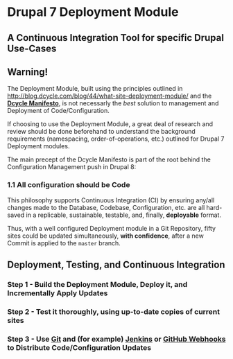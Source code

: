 # Drupal 7 Deployment Module
## A Continuous Integration Tool for specific Drupal Use-Cases

## Warning!

The Deployment Module, built using the principles outlined in http://blog.dcycle.com/blog/44/what-site-deployment-module/ and the [**Dcycle Manifesto**](http://blog.dcycle.com/manifesto/ "Dcycle Manifesto"), is not necessarly the *best* solution to management and Deployment of Code/Configuration.

If choosing to use the Deployment Module, a great deal of research and review should be done beforehand to understand the background requirements (namespacing, order-of-operations, etc.) outlined for Drupal 7 Deployment modules.

The main precept of the Dcycle Manifesto is part of the root behind the Configuration Management push in Drupal 8:

### 1.1 All configuration should be Code

This philosophy supports Continuous Integration (CI) by ensuring any/all changes made to the Database, Codebase, Configuration, etc. are all hard-saved in a replicable, sustainable, testable, and, finally, **deployable** format.

Thus, with a well configured Deployment module in a Git Repository, fifty sites could be updated simultaneously, **with confidence**, after a new Commit is applied to the `master` branch.

## Deployment, Testing, and Continuous Integration

### Step 1 - Build the Deployment Module, Deploy it, and Incrementally Apply Updates

### Step 2 - Test it thoroughly, using up-to-date copies of current sites

### Step 3 - Use [Git](https://git-scm.com/ "Git") and (for example) [Jenkins](https://jenkins.io/index.html "Jenkins") or [GitHub Webhooks](https://developer.github.com/webhooks/ "GitHub WebHooks") to Distribute Code/Configuration Updates

